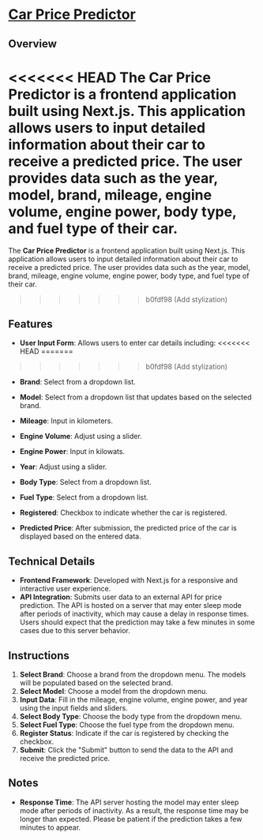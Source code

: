# [Car Price Predictor](https://car-price-predictor-six.vercel.app)

## Overview

<<<<<<< HEAD
The **Car Price Predictor** is a frontend application built using Next.js. This application allows users to input detailed information about their car to receive a predicted price. The user provides data such as the year, model, brand, mileage, engine volume, engine power, body type, and fuel type of their car. 
=======
The **Car Price Predictor** is a frontend application built using Next.js. This application allows users to input detailed information about their car to receive a predicted price. The user provides data such as the year, model, brand, mileage, engine volume, engine power, body type, and fuel type of their car.
>>>>>>> b0fdf98 (Add stylization)

## Features

- **User Input Form**: Allows users to enter car details including:
<<<<<<< HEAD
=======

>>>>>>> b0fdf98 (Add stylization)
  - **Brand**: Select from a dropdown list.
  - **Model**: Select from a dropdown list that updates based on the selected brand.
  - **Mileage**: Input in kilometers.
  - **Engine Volume**: Adjust using a slider.
  - **Engine Power**: Input in kilowats.
  - **Year**: Adjust using a slider.
  - **Body Type**: Select from a dropdown list.
  - **Fuel Type**: Select from a dropdown list.
  - **Registered**: Checkbox to indicate whether the car is registered.

- **Predicted Price**: After submission, the predicted price of the car is displayed based on the entered data.

## Technical Details

- **Frontend Framework**: Developed with Next.js for a responsive and interactive user experience.
- **API Integration**: Submits user data to an external API for price prediction. The API is hosted on a server that may enter sleep mode after periods of inactivity, which may cause a delay in response times. Users should expect that the prediction may take a few minutes in some cases due to this server behavior.

## Instructions

1. **Select Brand**: Choose a brand from the dropdown menu. The models will be populated based on the selected brand.
2. **Select Model**: Choose a model from the dropdown menu.
3. **Input Data**: Fill in the mileage, engine volume, engine power, and year using the input fields and sliders.
4. **Select Body Type**: Choose the body type from the dropdown menu.
5. **Select Fuel Type**: Choose the fuel type from the dropdown menu.
6. **Register Status**: Indicate if the car is registered by checking the checkbox.
7. **Submit**: Click the "Submit" button to send the data to the API and receive the predicted price.

## Notes

- **Response Time**: The API server hosting the model may enter sleep mode after periods of inactivity. As a result, the response time may be longer than expected. Please be patient if the prediction takes a few minutes to appear.
